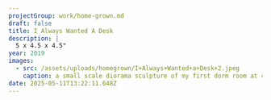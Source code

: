 ```yaml
---
projectGroup: work/home-grown.md
draft: false
title: I Always Wanted A Desk
description: |
  5 x 4.5 x 4.5"
year: 2019
images:
  - src: /assets/uploads/homegrown/I+Always+Wanted+a+Desk+2.jpeg
    caption: a small scale diorama sculpture of my first dorm room at college
date: 2025-05-11T13:22:11.648Z
---
```


